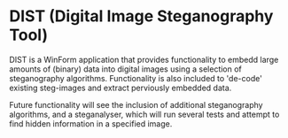 DIST (Digital Image Steganography Tool)
=======

DIST is a  WinForm application that provides functionality to embedd large amounts of (binary) data into digital 
images using a selection of steganography algorithms. Functionality is also included to 'de-code' existing 
steg-images and extract perviously embedded data.

Future functionality will see the inclusion of additional steganography algorithms, and a steganalyser, 
which will run several tests and attempt to find hidden information in a specified image.
